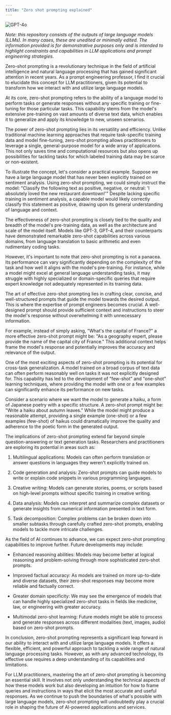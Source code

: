 ```yaml
---
title: "Zero shot prompting explained"
---
```

![GPT-4o](https://img.shields.io/badge/GPT--4o-3333FF?style=for-the-badge&logo=openai&logoColor=white)



*Note: this repository consists of the outputs of large language models (LLMs). In many cases, these are unedited or minimally edited. The information provided is for demonstrative purposes only and is intended to highlight constraints and capabilities in LLM applications and prompt engineering strategies.*



Zero-shot prompting is a revolutionary technique in the field of artificial intelligence and natural language processing that has gained significant attention in recent years. As a prompt engineering professor, I find it crucial to elucidate this concept for LLM practitioners, given its potential to transform how we interact with and utilize large language models.

At its core, zero-shot prompting refers to the ability of a language model to perform tasks or generate responses without any specific training or fine-tuning for those particular tasks. This capability stems from the model's extensive pre-training on vast amounts of diverse text data, which enables it to generalize and apply its knowledge to new, unseen scenarios.

The power of zero-shot prompting lies in its versatility and efficiency. Unlike traditional machine learning approaches that require task-specific training data and model fine-tuning, zero-shot prompting allows practitioners to leverage a single, general-purpose model for a wide array of applications. This not only saves time and computational resources but also opens up possibilities for tackling tasks for which labeled training data may be scarce or non-existent.

To illustrate the concept, let's consider a practical example. Suppose we have a large language model that has never been explicitly trained on sentiment analysis. Using zero-shot prompting, we could simply instruct the model: "Classify the following text as positive, negative, or neutral: 'I absolutely loved the new restaurant downtown!'" Despite lacking specific training in sentiment analysis, a capable model would likely correctly classify this statement as positive, drawing upon its general understanding of language and context.

The effectiveness of zero-shot prompting is closely tied to the quality and breadth of the model's pre-training data, as well as the architecture and scale of the model itself. Models like GPT-3, GPT-4, and their counterparts have demonstrated remarkable zero-shot capabilities across various domains, from language translation to basic arithmetic and even rudimentary coding tasks.

However, it's important to note that zero-shot prompting is not a panacea. Its performance can vary significantly depending on the complexity of the task and how well it aligns with the model's pre-training. For instance, while a model might excel at general language understanding tasks, it may struggle with highly specialized or domain-specific queries that require expert knowledge not adequately represented in its training data.

The art of effective zero-shot prompting lies in crafting clear, concise, and well-structured prompts that guide the model towards the desired output. This is where the expertise of prompt engineers becomes crucial. A well-designed prompt should provide sufficient context and instructions to steer the model's response without overwhelming it with unnecessary information.

For example, instead of simply asking, "What's the capital of France?" a more effective zero-shot prompt might be: "As a geography expert, please provide the name of the capital city of France." This additional context helps frame the model's response and potentially improves the accuracy and relevance of the output.

One of the most exciting aspects of zero-shot prompting is its potential for cross-task generalization. A model trained on a broad corpus of text data can often perform reasonably well on tasks it was not explicitly designed for. This capability has led to the development of "few-shot" and "one-shot" learning techniques, where providing the model with one or a few examples can significantly enhance its performance on new tasks.

Consider a scenario where we want the model to generate a haiku, a form of Japanese poetry with a specific structure. A zero-shot prompt might be: "Write a haiku about autumn leaves." While the model might produce a reasonable attempt, providing a single example (one-shot) or a few examples (few-shot) of haikus could dramatically improve the quality and adherence to the poetic form in the generated output.

The implications of zero-shot prompting extend far beyond simple question-answering or text generation tasks. Researchers and practitioners are exploring its potential in areas such as:

1. Multilingual applications: Models can often perform translation or answer questions in languages they weren't explicitly trained on.

2. Code generation and analysis: Zero-shot prompts can guide models to write or explain code snippets in various programming languages.

3. Creative writing: Models can generate stories, poems, or scripts based on high-level prompts without specific training in creative writing.

4. Data analysis: Models can interpret and summarize complex datasets or generate insights from numerical information presented in text form.

5. Task decomposition: Complex problems can be broken down into smaller subtasks through carefully crafted zero-shot prompts, enabling models to tackle more intricate challenges.

As the field of AI continues to advance, we can expect zero-shot prompting capabilities to improve further. Future developments may include:

- Enhanced reasoning abilities: Models may become better at logical reasoning and problem-solving through more sophisticated zero-shot prompts.

- Improved factual accuracy: As models are trained on more up-to-date and diverse datasets, their zero-shot responses may become more reliable and factually correct.

- Greater domain specificity: We may see the emergence of models that can handle highly specialized zero-shot tasks in fields like medicine, law, or engineering with greater accuracy.

- Multimodal zero-shot learning: Future models might be able to process and generate responses across different modalities (text, images, audio) based on zero-shot prompts.

In conclusion, zero-shot prompting represents a significant leap forward in our ability to interact with and utilize large language models. It offers a flexible, efficient, and powerful approach to tackling a wide range of natural language processing tasks. However, as with any advanced technology, its effective use requires a deep understanding of its capabilities and limitations.

For LLM practitioners, mastering the art of zero-shot prompting is becoming an essential skill. It involves not only understanding the technical aspects of how these models work but also developing an intuition for how to frame queries and instructions in ways that elicit the most accurate and useful responses. As we continue to push the boundaries of what's possible with large language models, zero-shot prompting will undoubtedly play a crucial role in shaping the future of AI-powered applications and services.

 